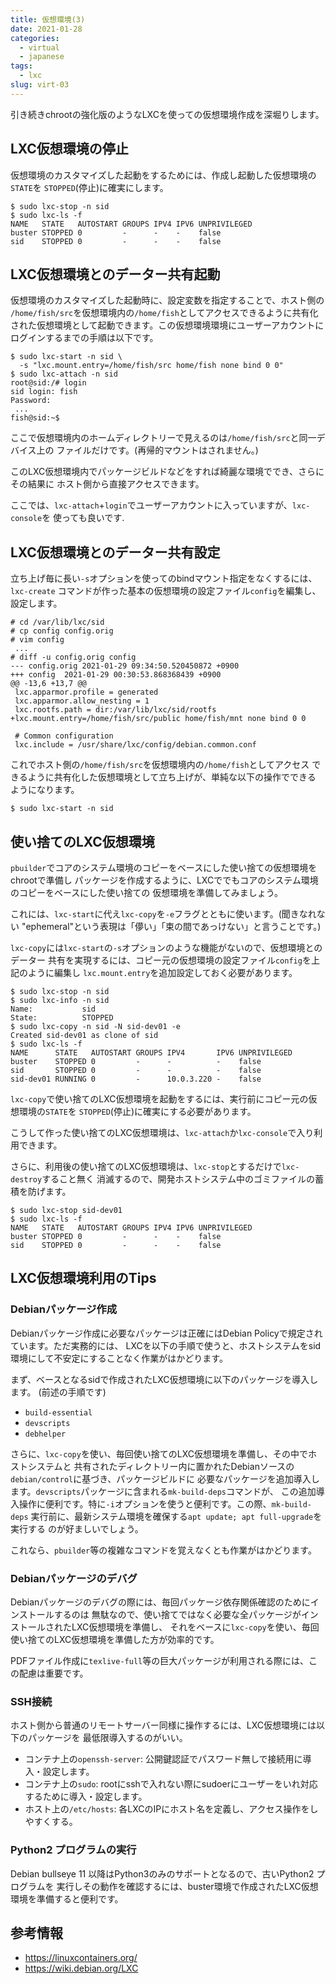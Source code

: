 ```yaml
---
title: 仮想環境(3)
date: 2021-01-28
categories:
  - virtual
  - japanese
tags:
  - lxc
slug: virt-03
---
```


引き続きchrootの強化版のようなLXCを使っての仮想環境作成を深堀りします。

## LXC仮想環境の停止

仮想環境のカスタマイズした起動をするためには、作成し起動した仮想環境の`STATE`を
`STOPPED`(停止)に確実にします。

```
$ sudo lxc-stop -n sid
$ sudo lxc-ls -f
NAME   STATE   AUTOSTART GROUPS IPV4 IPV6 UNPRIVILEGED
buster STOPPED 0         -      -    -    false
sid    STOPPED 0         -      -    -    false
```

## LXC仮想環境とのデーター共有起動

仮想環境のカスタマイズした起動時に、設定変数を指定することで、ホスト側の
`/home/fish/src`を仮想環境内の`/home/fish`としてアクセスできるように共有化
された仮想環境として起動できます。この仮想環境環境にユーザーアカウントに
ログインするまでの手順は以下です。

```
$ sudo lxc-start -n sid \
  -s "lxc.mount.entry=/home/fish/src home/fish none bind 0 0"
$ sudo lxc-attach -n sid
root@sid:/# login
sid login: fish
Password:
 ...
fish@sid:~$
```
ここで仮想環境内のホームディレクトリーで見えるのは`/home/fish/src`と同一デバイス上の
ファイルだけです。(再帰的マウントはされません。)

このLXC仮想環境内でパッケージビルドなどをすれば綺麗な環境ででき、さらにその結果に
ホスト側から直接アクセスできます。

ここでは、`lxc-attach`+`login`でユーザーアカウントに入っていますが、`lxc-console`を
使っても良いです.

## LXC仮想環境とのデーター共有設定

立ち上げ毎に長い`-s`オプションを使ってのbindマウント指定をなくするには、`lxc-create`
コマンドが作った基本の仮想環境の設定ファイル`config`を編集し、設定します。
```
# cd /var/lib/lxc/sid
# cp config config.orig
# vim config
 ...
# diff -u config.orig config
--- config.orig	2021-01-29 09:34:50.520450872 +0900
+++ config	2021-01-29 00:30:53.868368439 +0900
@@ -13,6 +13,7 @@
 lxc.apparmor.profile = generated
 lxc.apparmor.allow_nesting = 1
 lxc.rootfs.path = dir:/var/lib/lxc/sid/rootfs
+lxc.mount.entry=/home/fish/src/public home/fish/mnt none bind 0 0

 # Common configuration
 lxc.include = /usr/share/lxc/config/debian.common.conf
```
これでホスト側の`/home/fish/src`を仮想環境内の`/home/fish`としてアクセス
できるように共有化した仮想環境として立ち上げが、単純な以下の操作でできる
ようになります。

```
$ sudo lxc-start -n sid
```

## 使い捨てのLXC仮想環境

`pbuilder`でコアのシステム環境のコピーをベースにした使い捨ての仮想環境をchrootで準備し
パッケージを作成するように、LXCででもコアのシステム環境のコピーをベースにした使い捨ての
仮想環境を準備してみましょう。

これには、`lxc-start`に代え`lxc-copy`を`-e`フラグとともに使います。(聞きなれない
"ephemeral"という表現は「儚い」「束の間であっけない」と言うことです。)

`lxc-copy`には`lxc-start`の`-s`オプションのような機能がないので、仮想環境とのデーター
共有を実現するには、コピー元の仮想環境の設定ファイル`config`を上記のように編集し
`lxc.mount.entry`を追加設定しておく必要があります。

```
$ sudo lxc-stop -n sid
$ sudo lxc-info -n sid
Name:           sid
State:          STOPPED
$ sudo lxc-copy -n sid -N sid-dev01 -e
Created sid-dev01 as clone of sid
$ sudo lxc-ls -f
NAME      STATE   AUTOSTART GROUPS IPV4       IPV6 UNPRIVILEGED
buster    STOPPED 0         -      -          -    false
sid       STOPPED 0         -      -          -    false
sid-dev01 RUNNING 0         -      10.0.3.220 -    false
```

`lxc-copy`で使い捨てのLXC仮想環境を起動をするには、実行前にコピー元の仮想環境の`STATE`を
`STOPPED`(停止)に確実にする必要があります。

こうして作った使い捨てのLXC仮想環境は、`lxc-attach`か`lxc-console`で入り利用できます。

さらに、利用後の使い捨てのLXC仮想環境は、`lxc-stop`とするだけで`lxc-destroy`すること無く
消滅するので、開発ホストシステム中のゴミファイルの蓄積を防げます。

```
$ sudo lxc-stop sid-dev01
$ sudo lxc-ls -f
NAME   STATE   AUTOSTART GROUPS IPV4 IPV6 UNPRIVILEGED
buster STOPPED 0         -      -    -    false
sid    STOPPED 0         -      -    -    false
```

## LXC仮想環境利用のTips

### Debianパッケージ作成

Debianパッケージ作成に必要なパッケージは正確にはDebian Policyで規定されています。ただ実務的には、
LXCを以下の手順で使うと、ホストシステムをsid環境にして不安定にすることなく作業がはかどります。

まず、ベースとなるsidで作成されたLXC仮想環境に以下のパッケージを導入します。 (前述の手順です)
* `build-essential`
* `devscripts`
* `debhelper`

さらに、`lxc-copy`を使い、毎回使い捨てのLXC仮想環境を準備し、その中でホストシステムと
共有されたディレクトリー内に置かれたDebianソースの`debian/control`に基づき、パッケージビルドに
必要なパッケージを追加導入します。`devscripts`パッケージに含まれる`mk-build-deps`コマンドが、
この追加導入操作に便利です。特に`-i`オプションを使うと便利です。この際、`mk-build-deps`
実行前に、最新システム環境を確保する`apt update; apt full-upgrade`を実行する
のが好ましいでしょう。

これなら、`pbuilder`等の複雑なコマンドを覚えなくとも作業がはかどります。

### Debianパッケージのデバグ

Debianパッケージのデバグの際には、毎回パッケージ依存関係確認のためにインストールするのは
無駄なので、使い捨てではなく必要な全パッケージがインストールされたLXC仮想環境を準備し、
それをベースに`lxc-copy`を使い、毎回使い捨てのLXC仮想環境を準備した方が効率的です。

PDFファイル作成に`texlive-full`等の巨大パッケージが利用される際には、この配慮は重要です。

### SSH接続

ホスト側から普通のリモートサーバー同様に操作するには、LXC仮想環境には以下のパッケージを
最低限導入するのがいい。

* コンテナ上の`openssh-server`: 公開鍵認証でパスワード無しで接続用に導入・設定します。
* コンテナ上の`sudo`: rootにsshで入れない際にsudoerにユーザーをいれ対応するために導入・設定します。
* ホスト上の`/etc/hosts`: 各LXCのIPにホスト名を定義し、アクセス操作をしやすくする。

### Python2 プログラムの実行

Debian bullseye 11 以降はPython3のみのサポートとなるので、古いPython2 プログラムを
実行しその動作を確認するには、buster環境で作成されたLXC仮想環境を準備すると便利です。


## 参考情報

* https://linuxcontainers.org/
* https://wiki.debian.org/LXC

<!--
lxc-usernsexec
-->
<!--

https://askubuntu.com/questions/610513/how-do-i-share-a-directory-between-an-lxc-container-and-the-host
https://askubuntu.com/questions/705489/allow-a-lxc-container-user-to-write-as-an-external-user-to-a-mounted-directory
https://askubuntu.com/questions/552543/how-to-modify-rootfs-of-an-unprivileged-lxc-container
https://gist.github.com/julianlam/07abef272136ea14a627
https://en.opensuse.org/User:Tsu2/LXC_mount_shared_directory
https://gihyo.jp/admin/serial/01/linux_containers/0017?page=2
https://tenforward.hatenablog.com/entry/20150522/1432294501
https://unix.stackexchange.com/questions/69072/lxc-how-do-i-mount-a-folder-from-the-host-to-the-container

lxc-usernsexec


https://l-w-i.net/t/lxc/0install_002.txt
https://documentation.suse.com/ja-jp/sles/11-SP4/html/SLES-all/art-lxcquick.html
https://medium.com/@csemanit2015/lxc-101-e31481801900
https://davidokwii.com/getting-started-with-linux-containers/
https://guide.ubuntu-fr.org/server/lxc.html

-->


<!-- vim: sw=2 sts=2 et se ai tw=79: -->
